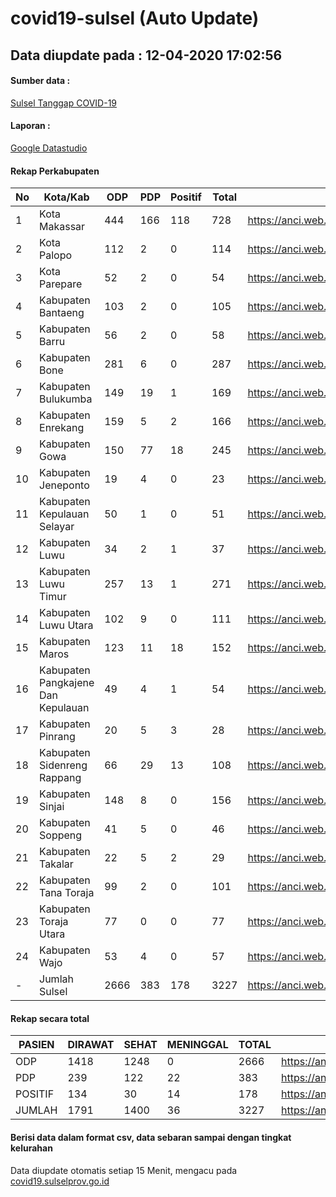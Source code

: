 # covid19-sulsel (Auto Update)

## Data diupdate pada : 12-04-2020 17:02:56

#### Sumber data :
[Sulsel Tanggap COVID-19](https://covid19.sulselprov.go.id)

#### Laporan :
[Google Datastudio](https://datastudio.google.com/reporting/29b5c6e3-f3d8-4c7e-a88b-39df6365b057)

#### Rekap Perkabupaten 
|No|Kota/Kab|ODP|PDP|Positif|Total|Link|
| --- | --- | --- | --- | --- | --- | --- |
|1|Kota Makassar|444|166|118|728|https://anci.web.id/cor/kota_makassar.html|
|2|Kota Palopo|112|2|0|114|https://anci.web.id/cor/kota_palopo.html|
|3|Kota Parepare|52|2|0|54|https://anci.web.id/cor/kota_parepare.html|
|4|Kabupaten Bantaeng|103|2|0|105|https://anci.web.id/cor/kabupaten_bantaeng.html|
|5|Kabupaten Barru|56|2|0|58|https://anci.web.id/cor/kabupaten_barru.html|
|6|Kabupaten Bone|281|6|0|287|https://anci.web.id/cor/kabupaten_bone.html|
|7|Kabupaten Bulukumba|149|19|1|169|https://anci.web.id/cor/kabupaten_bulukumba.html|
|8|Kabupaten Enrekang|159|5|2|166|https://anci.web.id/cor/kabupaten_enrekang.html|
|9|Kabupaten Gowa|150|77|18|245|https://anci.web.id/cor/kabupaten_gowa.html|
|10|Kabupaten Jeneponto|19|4|0|23|https://anci.web.id/cor/kabupaten_jeneponto.html|
|11|Kabupaten Kepulauan Selayar|50|1|0|51|https://anci.web.id/cor/kabupaten_kepulauan_selayar.html|
|12|Kabupaten Luwu|34|2|1|37|https://anci.web.id/cor/kabupaten_luwu.html|
|13|Kabupaten Luwu Timur|257|13|1|271|https://anci.web.id/cor/kabupaten_luwu_timur.html|
|14|Kabupaten Luwu Utara|102|9|0|111|https://anci.web.id/cor/kabupaten_luwu_utara.html|
|15|Kabupaten Maros|123|11|18|152|https://anci.web.id/cor/kabupaten_maros.html|
|16|Kabupaten Pangkajene Dan Kepulauan|49|4|1|54|https://anci.web.id/cor/kabupaten_pangkajene_dan_kepulauan.html|
|17|Kabupaten Pinrang|20|5|3|28|https://anci.web.id/cor/kabupaten_pinrang.html|
|18|Kabupaten Sidenreng Rappang|66|29|13|108|https://anci.web.id/cor/kabupaten_sidenreng_rappang.html|
|19|Kabupaten Sinjai|148|8|0|156|https://anci.web.id/cor/kabupaten_sinjai.html|
|20|Kabupaten Soppeng|41|5|0|46|https://anci.web.id/cor/kabupaten_soppeng.html|
|21|Kabupaten Takalar|22|5|2|29|https://anci.web.id/cor/kabupaten_takalar.html|
|22|Kabupaten Tana Toraja|99|2|0|101|https://anci.web.id/cor/kabupaten_tana_toraja.html|
|23|Kabupaten Toraja Utara|77|0|0|77|https://anci.web.id/cor/kabupaten_toraja_utara.html|
|24|Kabupaten Wajo|53|4|0|57|https://anci.web.id/cor/kabupaten_wajo.html|
|-|Jumlah Sulsel|2666|383|178|3227|https://anci.web.id/cor/jumlah_sulsel.html|

#### Rekap secara total

| PASIEN | DIRAWAT | SEHAT | MENINGGAL | TOTAL | LINK |
| ---- | -------- | ---- | ---- |  ---- | ---- |
| ODP | 1418  | 1248  | 0 | 2666 | https://anci.web.id/cor/odp_detail.html |
| PDP | 239  | 122  | 22  | 383 | https://anci.web.id/cor/pdp_detail.html |
| POSITIF | 134  | 30  | 14  | 178 | https://anci.web.id/cor/positif_detail.html |
| JUMLAH | 1791 | 1400 | 36 | 3227 | https://anci.web.id/cor/jumlah_sulsel.html |

 
#### Berisi data dalam format csv, data sebaran sampai dengan tingkat kelurahan

Data diupdate otomatis setiap 15 Menit, mengacu pada [covid19.sulselprov.go.id](https://covid19.sulselprov.go.id)


